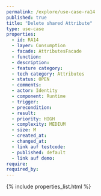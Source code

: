 ```yaml
---
permalink: /explore/use-case-ra14
published: true
title: "Delete shared Attribute"
type: use-case
properties:
  - id: RA14
  - layer: Consumption
  - facade: AttributesFacade
  - function:
  - description:
  - feature category:
  - tech category: Attributes
  - status: OPEN
  - comments:
  - actor: Identity
  - component: Runtime
  - trigger:
  - precondition:
  - result:
  - priority: HIGH
  - complexity: MEDIUM
  - size: M
  - created_at:
  - changed_at:
  - link auf testcode:
  - published: default
  - link auf demo:
require:
required_by:
---
```


{% include properties_list.html %}
